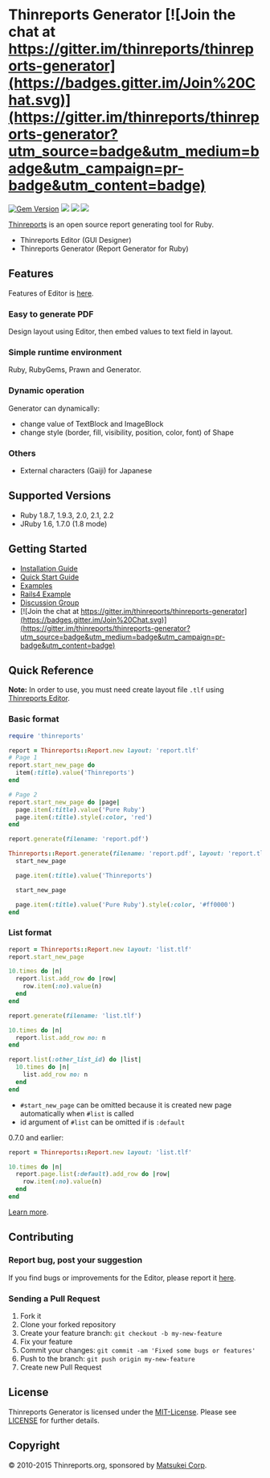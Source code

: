 # Thinreports Generator [![Join the chat at https://gitter.im/thinreports/thinreports-generator](https://badges.gitter.im/Join%20Chat.svg)](https://gitter.im/thinreports/thinreports-generator?utm_source=badge&utm_medium=badge&utm_campaign=pr-badge&utm_content=badge)

[![Gem Version](https://badge.fury.io/rb/thinreports.svg)](http://badge.fury.io/rb/thinreports)
[![](http://img.shields.io/travis/thinreports/thinreports-generator.svg?style=flat)](http://travis-ci.org/thinreports/thinreports-generator)
[![](http://img.shields.io/codeclimate/github/thinreports/thinreports-generator.svg?style=flat)](https://codeclimate.com/github/thinreports/thinreports-generator)
[![](http://img.shields.io/gemnasium/thinreports/thinreports-generator.svg?style=flat)](https://gemnasium.com/thinreports/thinreports-generator)

[Thinreports](http://www.thinreports.org) is an open source report generating tool for Ruby.

  * Thinreports Editor (GUI Designer)
  * Thinreports Generator (Report Generator for Ruby)

## Features

Features of Editor is [here](http://www.thinreports.org/features/editor/).

### Easy to generate PDF

Design layout using Editor, then embed values to text field in layout.

### Simple runtime environment

Ruby, RubyGems, Prawn and Generator.

### Dynamic operation

Generator can dynamically:

  * change value of TextBlock and ImageBlock
  * change style (border, fill, visibility, position, color, font) of Shape

### Others

  * External characters (Gaiji) for Japanese

## Supported Versions

  * Ruby 1.8.7, 1.9.3, 2.0, 2.1, 2.2
  * JRuby 1.6, 1.7.0 (1.8 mode)

## Getting Started

  * [Installation Guide](http://www.thinreports.org/documentation/getting-started/installation.html)
  * [Quick Start Guide](http://www.thinreports.org/documentation/getting-started/quickstart.html)
  * [Examples](https://github.com/thinreports/thinreports-examples)
  * [Rails4 Example](https://github.com/thinreports/thinreports-rails4-example)
  * [Discussion Group](https://groups.google.com/forum/#!forum/thinreports)
  * [![Join the chat at https://gitter.im/thinreports/thinreports-generator](https://badges.gitter.im/Join%20Chat.svg)](https://gitter.im/thinreports/thinreports-generator?utm_source=badge&utm_medium=badge&utm_campaign=pr-badge&utm_content=badge)

## Quick Reference

**Note:** In order to use, you must need create layout file `.tlf` using [Thinreports Editor](http://www.thinreports.org/features/editor/).

### Basic format

```ruby
require 'thinreports'

report = Thinreports::Report.new layout: 'report.tlf'
# Page 1
report.start_new_page do
  item(:title).value('Thinreports')
end

# Page 2
report.start_new_page do |page|
  page.item(:title).value('Pure Ruby')
  page.item(:title).style(:color, 'red')
end

report.generate(filename: 'report.pdf')
```

```ruby
Thinreports::Report.generate(filename: 'report.pdf', layout: 'report.tlf') do
  start_new_page

  page.item(:title).value('Thinreports')

  start_new_page

  page.item(:title).value('Pure Ruby').style(:color, '#ff0000')
end
```

### List format

```ruby
report = Thinreports::Report.new layout: 'list.tlf'
report.start_new_page

10.times do |n|
  report.list.add_row do |row|
    row.item(:no).value(n)
  end
end

report.generate(filename: 'list.tlf')
```

```ruby
10.times do |n|
  report.list.add_row no: n
end
```

```ruby
report.list(:other_list_id) do |list|
  10.times do |n|
    list.add_row no: n
  end
end
```

  * `#start_new_page` can be omitted because it is created new page automatically when `#list` is called
  * id argument of `#list` can be omitted if is `:default`

0.7.0 and earlier:

```ruby
report = Thinreports::Report.new layout: 'list.tlf'

10.times do |n|
  report.page.list(:default).add_row do |row|
    row.item(:no).value(n)
  end
end
```

[Learn more](http://www.thinreports.org/documentation/getting-started/quickstart.html).

## Contributing

### Report bug, post your suggestion

If you find bugs or improvements for the Editor, please report it [here](https://github.com/thinreports/thinreports-generator/issues/new).

### Sending a Pull Request

  1. Fork it
  2. Clone your forked repository
  3. Create your feature branch: `git checkout -b my-new-feature`
  4. Fix your feature
  5. Commit your changes: `git commit -am 'Fixed some bugs or features'`
  6. Push to the branch: `git push origin my-new-feature`
  7. Create new Pull Request

## License

Thinreports Generator is licensed under the [MIT-License](https://github.com/thinreports/thinreports-generator/blob/master/MIT-LICENSE).
Please see [LICENSE](https://github.com/thinreports/thinreports-generator/blob/master/LICENSE) for further details.

## Copyright

&copy; 2010-2015 Thinreports.org, sponsored by [Matsukei Corp](http://www.matsukei.co.jp).
